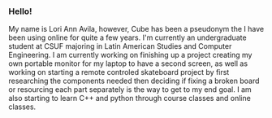 ### Hello!
My name is Lori Ann Avila, however, Cube has been a pseudonym the I have been using online for quite a few years.
I'm currently an undergraduate student at CSUF majoring in Latin American Studies and Computer Engineering.
I am currently working on finishing up a project creating my own portable monitor for my laptop to have a second screen, 
  as well as working on starting a remote controled skateboard project by first researching the components needed then deciding if 
  fixing a broken board or resourcing each part separately is the way to get to my end goal.
I am also starting to learn C++ and python through course classes and online classes. 


<!--
**UnCvbe/UnCvbe** is a ✨ _special_ ✨ repository because its `README.md` (this file) appears on your GitHub profile.

Here are some ideas to get you started:

- 🔭 I’m currently working on ...
- 🌱 I’m currently learning ...
- 👯 I’m looking to collaborate on ...
- 🤔 I’m looking for help with ...
- 💬 Ask me about ...
- 📫 How to reach me: ...
- 😄 Pronouns: ...
- ⚡ Fun fact: ...
-->
